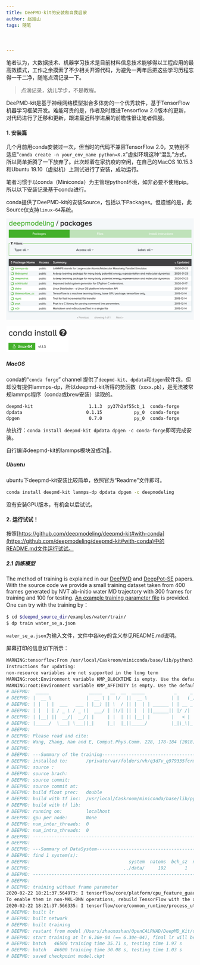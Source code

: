 ```yaml
---
title: DeePMD-kit的安装和自我启蒙
author: 赵旭山
tags: 随笔



---
```


笔者认为，大数据技术、机器学习技术是目前材料信息技术能够得以工程应用的最高效模式，工作之余摸索了不少相关开源代码，为避免一两年后把这些学习历程忘得一干二净，随笔点滴记录一下。

> 点滴记录，幼儿学步，不是教程。

DeePMD-kit是基于神经网络模型拟合多体势的一个优秀软件，基于TensorFlow机器学习框架开发。难能可贵的是，作者及时跟进Tensorflow 2.0版本的更新，对代码进行了迁移和更新，跟进最近科学进展的前瞻性很让笔者佩服。

#### 1. 安装篇

几个月前用conda安装过一次，但当时的代码不兼容TensorFlow 2.0，又特别不适应“`conda create -n your_env_name python=X.X`”虚拟环境这种“混乱”方式，所以简单折腾了一下放弃了。此次趁着在家抗疫的空闲，在自己的MacOS 10.15.3和Ubuntu 19.10（虚拟机）上测试进行了安装，成功运行。

笔者习惯于以conda（Miniconda）为主管理python环境，如非必要不使用pip。所以以下安装记录基于conda进行。

conda提供了DeePMD-kit的安装Source，包括以下Packages。但遗憾的是，此Source仅支持`linux-64`系统。

![](/assets/images/condaDeepmodelingSource202002221313.png)

<img src="/assets/images/deepmdOnlySupportLinux202002221318.png" style="zoom:50%;" />

##### **MacOS**

conda的“`conda forge`” channel 提供了`deepmd-kit`、`dpdata`和`dpgen`软件包，但却没有提供lammps-dp，所以deepmd-kit所得的势函数（`xxxx.pb`），是无法被常规lammps程序（conda或brew安装）读取的。

```
deepmd-kit                     1.1.3  py37h2af55cb_1  conda-forge
dpdata                        0.1.15            py_0  conda-forge
dpgen                          0.7.0            py_0  conda-forge
```

故执行：`conda install deepmd-kit dpdata dpgen -c conda-forge`即可完成安装。

自行编译deepmd-kit的lammps模块没成功🥵。

##### Ubuntu

ubuntu下deepmd-kit安装比较简单，依照官方“Readme”文件即可。

```bash
conda install deepmd-kit lammps-dp dpdata dpgen -c deepmodeling
```

没有安装GPU版本，有机会以后试试。

#### 2. 运行试试！

按照[https://github.com/deepmodeling/deepmd-kit#with-conda](https://github.com/deepmodeling/deepmd-kit#with-conda)中的README.md文件运行试试。

##### 2.1 训练模型

The method of training is explained in our [DeePMD](https://journals.aps.org/prl/abstract/10.1103/PhysRevLett.120.143001) and [DeepPot-SE](https://arxiv.org/abs/1805.09003) papers. With the source code we provide a small training dataset taken  from 400 frames generated by NVT ab-initio water MD trajectory with 300  frames for training and 100 for testing. [An example training parameter file](https://github.com/deepmodeling/deepmd-kit/blob/master/examples/water/train/water_se_a.json) is provided. One can try with the training by：

```bash
$ cd $deepmd_source_dir/examples/water/train/
$ dp train water_se_a.json
```

`water_se_a.json`为输入文件，文件中各key的含义参见README.md说明。

屏幕打印的信息如下所示：

```bash
WARNING:tensorflow:From /usr/local/Caskroom/miniconda/base/lib/python3.7/site-packages/tensorflow_core/python/compat/v2_compat.py:65: disable_resource_variables (from tensorflow.python.ops.variable_scope) is deprecated and will be removed in a future version.
Instructions for updating:
non-resource variables are not supported in the long term
WARNING:root:Environment variable KMP_BLOCKTIME is empty. Use the default value 0
WARNING:root:Environment variable KMP_AFFINITY is empty. Use the default value granularity=fine,verbose,compact,1,0
# DEEPMD:  _____               _____   __  __  _____           _     _  _   
# DEEPMD: |  __ \             |  __ \ |  \/  ||  __ \         | |   (_)| |  
# DEEPMD: | |  | |  ___   ___ | |__) || \  / || |  | | ______ | | __ _ | |_ 
# DEEPMD: | |  | | / _ \ / _ \|  ___/ | |\/| || |  | ||______|| |/ /| || __|
# DEEPMD: | |__| ||  __/|  __/| |     | |  | || |__| |        |   < | || |_ 
# DEEPMD: |_____/  \___| \___||_|     |_|  |_||_____/         |_|\_\|_| \__|
# DEEPMD: 
# DEEPMD: Please read and cite:
# DEEPMD: Wang, Zhang, Han and E, Comput.Phys.Comm. 228, 178-184 (2018)
# DEEPMD: 
# DEEPMD: ---Summary of the training---------------------------------------
# DEEPMD: installed to:       /private/var/folders/vh/q3d7v_q979335fcrm08vzq080000gn/T/pip-install-97l0h97e/deepmd-kit/_skbuild/macosx-10.15-x86_64-3.7/cmake-install
# DEEPMD: source :            
# DEEPMD: source brach:       
# DEEPMD: source commit:      
# DEEPMD: source commit at:   
# DEEPMD: build float prec:   double
# DEEPMD: build with tf inc:  /usr/local/Caskroom/miniconda/base/lib/python3.7/site-packages/tensorflow_core/include
# DEEPMD: build with tf lib:  
# DEEPMD: running on:         localhost
# DEEPMD: gpu per node:       None
# DEEPMD: num_inter_threads:  0
# DEEPMD: num_intra_threads:  0
# DEEPMD: -----------------------------------------------------------------
# DEEPMD: 
# DEEPMD: ---Summary of DataSystem-----------------------------------------
# DEEPMD: find 1 system(s):
# DEEPMD:                                     system  natoms  bch_sz  n_bch
# DEEPMD:                                   ../data/     192       1    300
# DEEPMD: -----------------------------------------------------------------
# DEEPMD: 
# DEEPMD: training without frame parameter
2020-02-22 18:21:37.564973: I tensorflow/core/platform/cpu_feature_guard.cc:145] This TensorFlow binary is optimized with Intel(R) MKL-DNN to use the following CPU instructions in performance critical operations:  SSE4.1 SSE4.2 AVX AVX2 FMA
To enable them in non-MKL-DNN operations, rebuild TensorFlow with the appropriate compiler flags.
2020-02-22 18:21:37.566335: I tensorflow/core/common_runtime/process_util.cc:115] Creating new thread pool with default inter op setting: 8. Tune using inter_op_parallelism_threads for best performance.
# DEEPMD: built lr
# DEEPMD: built network
# DEEPMD: built training
# DEEPMD: restart from model /Users/zhaoxushan/OpenCALPHAD/DeepMD_Kit/deepmd-kit/examples/water/train/model.ckpt
# DEEPMD: start training at lr 6.30e-04 (== 6.30e-04), final lr will be 3.58e-04
# DEEPMD: batch   46500 training time 35.71 s, testing time 1.97 s
# DEEPMD: batch   46600 training time 30.08 s, testing time 1.03 s
# DEEPMD: saved checkpoint model.ckpt
```



